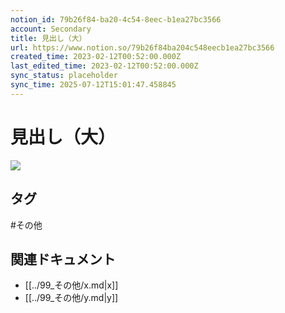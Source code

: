 ```yaml
---
notion_id: 79b26f84-ba20-4c54-8eec-b1ea27bc3566
account: Secondary
title: 見出し（大）
url: https://www.notion.so/79b26f84ba204c548eecb1ea27bc3566
created_time: 2023-02-12T00:52:00.000Z
last_edited_time: 2023-02-12T00:52:00.000Z
sync_status: placeholder
sync_time: 2025-07-12T15:01:47.458845
---
```

# 見出し（大）

![](https://prod-files-secure.s3.us-west-2.amazonaws.com/d58fe38c-a9d4-4466-aed9-85604b7b2c6d/dc8bd46e-ca0a-4425-9435-0ce047174572/Untitled.png?X-Amz-Algorithm=AWS4-HMAC-SHA256&X-Amz-Content-Sha256=UNSIGNED-PAYLOAD&X-Amz-Credential=ASIAZI2LB466SRQUTDOH%2F20250719%2Fus-west-2%2Fs3%2Faws4_request&X-Amz-Date=20250719T065945Z&X-Amz-Expires=3600&X-Amz-Security-Token=IQoJb3JpZ2luX2VjEIX%2F%2F%2F%2F%2F%2F%2F%2F%2F%2FwEaCXVzLXdlc3QtMiJGMEQCIGJ3A5hneaxkW%2FuaV98iy0rjyAxHFoG%2Bc6N9IkKmJHcZAiBNJaG4%2BYO6puIoQGUMRsxs6BxH5vgnhRkvs35tlSBGFiqIBAie%2F%2F%2F%2F%2F%2F%2F%2F%2F%2F8BEAAaDDYzNzQyMzE4MzgwNSIMQ0M9j%2BfoRQZicV%2BUKtwDYns9EP9YFc74KLpNKxBy3wqckPtz9yXAOlNZC35dEqWDjtCYj9fVdOX0G6kKf3ksL8Z24QOeVjHm5c49gb4SZ3NkVt7mq9gPwKqfQ%2BYrVQQVGL53aEPHHAf%2FRYMixd%2BixTFw5V7MhzawAm%2BvPtEDu%2FOe2ci%2FfcpKlg1hLAqP3XcxbJpN7CZApaASRrjRvylhNAdvuK30KejZCIRAMMSZ7vGbfVd5D%2Brl8oveefx0eAAJyZzeRboGNP3DKq70zGIuxom9N8WQKW2EyDKav8%2BI0JXjR6HDt0bOr2qZvUB50K6rnCh2H6Rik6snA1mTj3K%2FUARUz1LvVPa51gKHxWDJ8Nuyyu7r0d%2BI5C65ftC1bUr7z4NSuzk6CMxYuASgqI301ZZFYcLfqz9wopJAEm0EnOJ6MAIt3Jy%2BEFPTtjotIgBbO7ORKBQkskgEIo7YBASSrkZzxaWd2aF6hExWTm2vIHkymhw1BP3zNz8H3vOuK5D8a0VsmqNDuhtBmH75M3SLnDqhllq2NDlVVy4wgUPSRG15s3JBqYS0wrGDe%2BeiZUej4SVV3hQbJFhGeqTHLTpRMrr12byWrPq2Hl3fOHJspdrUcKUJHSRhIpzY238ACiYcKA6pnGnwStCbKi4w4MXswwY6pgHhiXXE8LfBxaZ%2FlOyYYTA7pdRquszsyWRiI5MbPttKvYf4IZUvOcpQHv%2FXO52oQtPr5pEc%2FO36HIQkb65advmBbacgMRhRDSGG194BKZOa4iIRz25Qhnt%2B2txDpVeMsKXYG2bDTsks%2Fuvec%2F%2F%2FAviK%2Fd2zu4tj6fYa8V%2FSYk91XKUox%2BHaxyPvFozVg7S1en5tYaWv3GUK5ev5zb0gEh8EFm1F7qdI&X-Amz-Signature=68859e37d38d43a27c54271e1aebb1fba05d668d8d496e74fb2d240bb616cf79&X-Amz-SignedHeaders=host&x-amz-checksum-mode=ENABLED&x-id=GetObject)

## タグ

#その他 

## 関連ドキュメント

- [[../99_その他/x.md|x]]
- [[../99_その他/y.md|y]]
